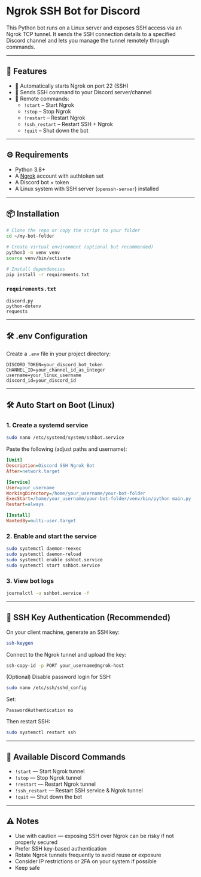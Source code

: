 # Ngrok SSH Bot for Discord

This Python bot runs on a Linux server and exposes SSH access via an Ngrok TCP tunnel. It sends the SSH connection details to a specified Discord channel and lets you manage the tunnel remotely through commands.

---

## 🚀 Features

- 🔐 Automatically starts Ngrok on port 22 (SSH)
- 📩 Sends SSH command to your Discord server/channel
- 🔁 Remote commands:
    - `!start` – Start Ngrok
    - `!stop` – Stop Ngrok
    - `!restart` – Restart Ngrok
    - `!ssh_restart` – Restart SSH + Ngrok
    - `!quit` – Shut down the bot

---

## ⚙️ Requirements

- Python 3.8+
- A [Ngrok](https://ngrok.com) account with authtoken set
- A Discord bot + token
- A Linux system with SSH server (`openssh-server`) installed

---

## 📦 Installation

```bash
# Clone the repo or copy the script to your folder
cd ~/my-bot-folder

# Create virtual environment (optional but recommended)
python3 -m venv venv
source venv/bin/activate

# Install dependencies
pip install -r requirements.txt
```

### `requirements.txt`

```
discord.py
python-dotenv
requests
```

---

## 🛠️ .env Configuration

Create a `.env` file in your project directory:

```
DISCORD_TOKEN=your_discord_bot_token
CHANNEL_ID=your_channel_id_as_integer
username=your_linux_username
discord_id=your_discord_id
```

---

## 🛠️ Auto Start on Boot (Linux)

### 1. Create a systemd service

```bash
sudo nano /etc/systemd/system/sshbot.service
```

Paste the following (adjust paths and username):

```ini
[Unit]
Description=Discord SSH Ngrok Bot
After=network.target

[Service]
User=your_username
WorkingDirectory=/home/your_username/your-bot-folder
ExecStart=/home/your_username/your-bot-folder/venv/bin/python main.py
Restart=always

[Install]
WantedBy=multi-user.target
```

### 2. Enable and start the service

```bash
sudo systemctl daemon-reexec
sudo systemctl daemon-reload
sudo systemctl enable sshbot.service
sudo systemctl start sshbot.service
```

### 3. View bot logs

```bash
journalctl -u sshbot.service -f
```

---

## 🔑 SSH Key Authentication (Recommended)

On your client machine, generate an SSH key:

```bash
ssh-keygen
```

Connect to the Ngrok tunnel and upload the key:

```bash
ssh-copy-id -p PORT your_username@ngrok-host
```

(Optional) Disable password login for SSH:

```bash
sudo nano /etc/ssh/sshd_config
```

Set:

```
PasswordAuthentication no
```

Then restart SSH:

```bash
sudo systemctl restart ssh
```

---

## 💬 Available Discord Commands

- `!start` — Start Ngrok tunnel
- `!stop` — Stop Ngrok tunnel
- `!restart` — Restart Ngrok tunnel
- `!ssh_restart` — Restart SSH service & Ngrok tunnel
- `!quit` — Shut down the bot

---

## ⚠️ Notes

- Use with caution — exposing SSH over Ngrok can be risky if not properly secured
- Prefer SSH key-based authentication
- Rotate Ngrok tunnels frequently to avoid reuse or exposure
- Consider IP restrictions or 2FA on your system if possible
- Keep safe